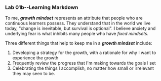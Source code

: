 ### Lab 01b--Learning Markdown
 To me, ***growth mindset*** represents an attribute that people who are continuous learners possess. They understand that in the world we live today, "change is inevitable, but survival is optional". I believe anxiety and underlying fear is what inhibits many people who have *fixed mindsets*.

Three different things that help to keep me in a ***growth mindset*** include:
  1. Developing a strategy for the growth, with a rationale for why I want to experience the growth
  2. Frequently review the progress that I'm making towards the goals I set
  3. Celebrating the things I accomplish, no matter how small or irrelevant they may seen to be.
